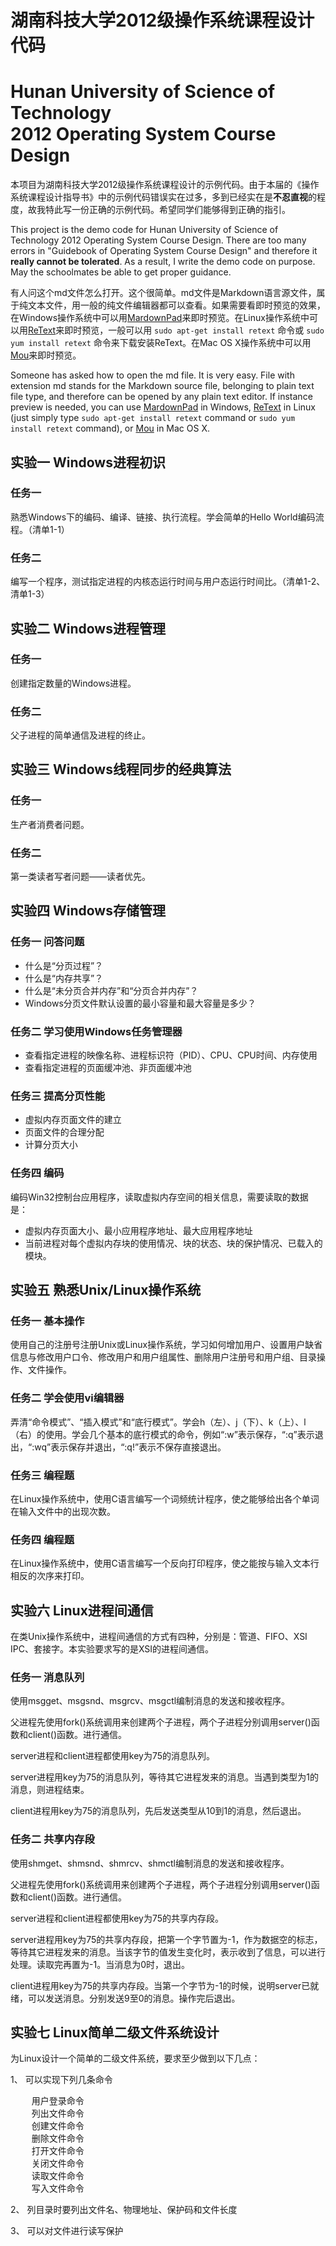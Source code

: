 # 湖南科技大学2012级操作系统课程设计代码 #
# Hunan University of Science of Technology <br /> 2012 Operating System Course Design #

本项目为湖南科技大学2012级操作系统课程设计的示例代码。由于本届的《操作系统课程设计指导书》中的示例代码错误实在过多，多到已经实在是<strong>不忍直视</strong>的程度，故我特此写一份正确的示例代码。希望同学们能够得到正确的指引。

This project is the demo code for Hunan University of Science of Technology 2012 Operating System Course Design. There are too many errors in "Guidebook of Operating System Course Design" and therefore it <strong>really cannot be tolerated</strong>. As a result, I write the demo code on purpose. May the schoolmates be able to get proper guidance.

有人问这个md文件怎么打开。这个很简单。md文件是Markdown语言源文件，属于纯文本文件，用一般的纯文件编辑器都可以查看。如果需要看即时预览的效果，在Windows操作系统中可以用[MardownPad](http://markdownpad.com/)来即时预览。在Linux操作系统中可以用[ReText](http://sourceforge.net/projects/retext/)来即时预览，一般可以用 `sudo apt-get install retext` 命令或 `sudo yum install retext` 命令来下载安装ReText。在Mac OS X操作系统中可以用[Mou](http://mouapp.com/)来即时预览。

Someone has asked how to open the md file. It is very easy. File with extension md stands for the Markdown source file, belonging to plain text file type, and therefore can be opened by any plain text editor. If instance preview is needed, you can use [MardownPad](http://markdownpad.com/) in Windows, [ReText](http://sourceforge.net/projects/retext/) in Linux (just simply type `sudo apt-get install retext` command or `sudo yum install retext` command), or [Mou](http://mouapp.com/) in Mac OS X.

## 实验一 Windows进程初识 ##

### 任务一 ###

熟悉Windows下的编码、编译、链接、执行流程。学会简单的Hello World编码流程。（清单1-1）

### 任务二 ###

编写一个程序，测试指定进程的内核态运行时间与用户态运行时间比。（清单1-2、清单1-3）

## 实验二 Windows进程管理 ##

### 任务一 ###
创建指定数量的Windows进程。

### 任务二 ###

父子进程的简单通信及进程的终止。

## 实验三 Windows线程同步的经典算法 ##

### 任务一 ###

生产者消费者问题。

### 任务二 ###

第一类读者写者问题——读者优先。

## 实验四 Windows存储管理 ##

### 任务一 问答问题 ###


- 什么是“分页过程”？
- 什么是“内存共享”？
- 什么是“未分页合并内存”和“分页合并内存”？
- Windows分页文件默认设置的最小容量和最大容量是多少？

### 任务二 学习使用Windows任务管理器 ###

- 查看指定进程的映像名称、进程标识符（PID）、CPU、CPU时间、内存使用
- 查看指定进程的页面缓冲池、非页面缓冲池

### 任务三 提高分页性能 ###

- 虚拟内存页面文件的建立
- 页面文件的合理分配
- 计算分页大小

### 任务四 编码 ###

编码Win32控制台应用程序，读取虚拟内存空间的相关信息，需要读取的数据是：

- 虚拟内存页面大小、最小应用程序地址、最大应用程序地址
- 当前进程对每个虚拟内存块的使用情况、块的状态、块的保护情况、已载入的模块。

## 实验五 熟悉Unix/Linux操作系统 ##

### 任务一 基本操作 ###

使用自己的注册号注册Unix或Linux操作系统，学习如何增加用户、设置用户缺省信息与修改用户口令、修改用户和用户组属性、删除用户注册号和用户组、目录操作、文件操作。

### 任务二 学会使用vi编辑器 ###

弄清“命令模式”、“插入模式”和“底行模式”。学会h（左）、j（下）、k（上）、l（右）的使用。学会几个基本的底行模式的命令，例如“:w”表示保存，“:q”表示退出，“:wq”表示保存并退出，“:q!”表示不保存直接退出。

### 任务三 编程题 ###
在Linux操作系统中，使用C语言编写一个词频统计程序，使之能够给出各个单词在输入文件中的出现次数。

### 任务四 编程题 ###
在Linux操作系统中，使用C语言编写一个反向打印程序，使之能按与输入文本行相反的次序来打印。

## 实验六 Linux进程间通信 ##

在类Unix操作系统中，进程间通信的方式有四种，分别是：管道、FIFO、XSI IPC、套接字。本实验要求写的是XSI的进程间通信。

### 任务一 消息队列 ###

使用msgget、msgsnd、msgrcv、msgctl编制消息的发送和接收程序。

父进程先使用fork()系统调用来创建两个子进程，两个子进程分别调用server()函数和client()函数。进行通信。

server进程和client进程都使用key为75的消息队列。

server进程用key为75的消息队列，等待其它进程发来的消息。当遇到类型为1的消息，则进程结束。

client进程用key为75的消息队列，先后发送类型从10到1的消息，然后退出。

### 任务二 共享内存段 ###

使用shmget、shmsnd、shmrcv、shmctl编制消息的发送和接收程序。

父进程先使用fork()系统调用来创建两个子进程，两个子进程分别调用server()函数和client()函数。进行通信。

server进程和client进程都使用key为75的共享内存段。

server进程用key为75的共享内存段，把第一个字节置为-1，作为数据空的标志，等待其它进程发来的消息。当该字节的值发生变化时，表示收到了信息，可以进行处理。读取完再置为-1。当消息为0时，退出。

client进程用key为75的共享内存段。当第一个字节为-1的时候，说明server已就绪，可以发送消息。分别发送9至0的消息。操作完后退出。

## 实验七 Linux简单二级文件系统设计 ##

为Linux设计一个简单的二级文件系统，要求至少做到以下几点：

1、 可以实现下列几条命令

<pre>
    用户登录命令
    列出文件命令
    创建文件命令
    删除文件命令
    打开文件命令
    关闭文件命令
    读取文件命令
    写入文件命令
</pre>

2、 列目录时要列出文件名、物理地址、保护码和文件长度

3、 可以对文件进行读写保护
